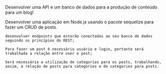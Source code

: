  Desenvolver uma API e um banco de dados para a produção de conteúdo para um blog!

Desenvolver uma aplicação em Node.js usando o pacote sequelize para fazer um CRUD de posts.

    desenvolver endpoints que estarão conectados ao seu banco de dados seguindo os princípios do REST;

    Para fazer um post é necessário usuário e login, portanto será trabalhada a relação entre user e post;

    Será necessária a utilização de categorias para os posts, trabalhando, assim, a relação de posts para categories e de categories para posts.
